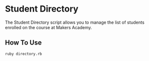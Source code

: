 Student Directory
======================

The Student Directory script allows you to manage the list of students enrolled on the course at Makers Academy.

How To Use
------------

``` shell
ruby directory.rb
```
